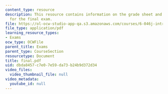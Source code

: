 ```yaml
---
content_type: resource
description: This resource contains information on the grade sheet and problem sets
  for the final exam.
file: https://ol-ocw-studio-app-qa.s3.amazonaws.com/courses/6-046j-introduction-to-algorithms-sma-5503-fall-2005/dbda8457c7e07e59da73b24b9d372d34_final.pdf
file_type: application/pdf
learning_resource_types:
- Exams
ocw_type: OCWFile
parent_title: Exams
parent_type: CourseSection
resourcetype: Document
title: final.pdf
uid: dbda8457-c7e0-7e59-da73-b24b9d372d34
video_files:
  video_thumbnail_file: null
video_metadata:
  youtube_id: null
---
```

